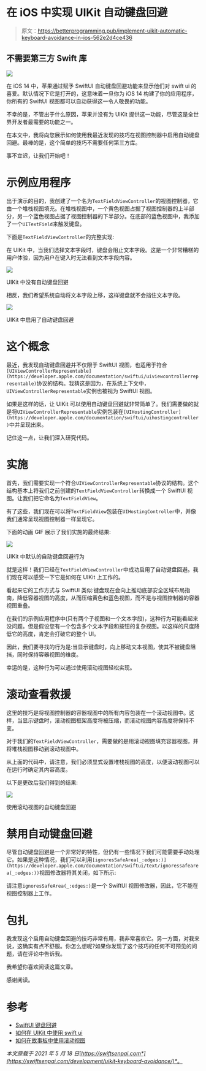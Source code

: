 # 在 iOS 中实现 UIKit 自动键盘回避

> 原文：<https://betterprogramming.pub/implement-uikit-automatic-keyboard-avoidance-in-ios-562e2d4ce436>

## 不需要第三方 Swift 库

![](img/b73734ecdd2b0db6b79c26145e3db64e.png)

在 iOS 14 中，苹果通过赋予 SwiftUI 自动键盘回避功能来显示他们对 swift ui 的喜爱。默认情况下它是打开的，这意味着一旦你为 iOS 14 构建了你的应用程序，你所有的 SwiftUI 视图都可以自动获得这一令人敬畏的功能。

不幸的是，不管出于什么原因，苹果并没有为 UIKit 提供这一功能，尽管这是全世界开发者最需要的功能之一。

在本文中，我将向您展示如何使用我最近发现的技巧在视图控制器中启用自动键盘回避。最棒的是，这个简单的技巧不需要任何第三方库。

事不宜迟，让我们开始吧！

# 示例应用程序

出于演示的目的，我创建了一个名为`TextFieldViewController`的视图控制器，它由一个堆栈视图填充。在堆栈视图中，一个黄色视图占据了视图控制器的上半部分，另一个蓝色视图占据了视图控制器的下半部分。在底部的蓝色视图中，我添加了一个`UITextField`来触发键盘。

下面是`TextFieldViewController`的完整实现:

在 UIKit 中，当我们选择文本字段时，键盘会阻止文本字段。这是一个非常糟糕的用户体验，因为用户在键入时无法看到文本字段内容。

![](img/291f788cb5ee466aa4a34a87646dfc1f.png)

UIKit 中没有自动键盘回避

相反，我们希望系统自动将文本字段上移，这样键盘就不会挡住文本字段。

![](img/060658ce79d27a8cc211c987f8ad020b.png)

UIKit 中启用了自动键盘回避

# 这个概念

最近，我发现自动键盘回避并不仅限于 SwiftUI 视图，也适用于符合`[UIViewControllerRepresentable](https://developer.apple.com/documentation/swiftui/uiviewcontrollerrepresentable)`协议的结构。我猜这是因为，在系统上下文中，`UIViewControllerRepresentable`实例也被视为 SwiftUI 视图。

如果是这样的话，让 UIKit 可以使用自动键盘回避就非常简单了。我们需要做的就是将`UIViewControllerRepresentable`实例包装在`[UIHostingController](https://developer.apple.com/documentation/swiftui/uihostingcontroller)`中并呈现出来。

记住这一点，让我们深入研究代码。

# 实施

首先，我们需要实现一个符合`UIViewControllerRepresentable`协议的结构。这个结构基本上将我们之前创建的`TextFieldViewController`转换成一个 SwiftUI 视图。让我们把它命名为`TextFieldView`。

有了这些，我们现在可以将`TextFieldView`包装在`UIHostingController`中，并像我们通常呈现视图控制器一样呈现它。

下面的动画 GIF 展示了我们实施的最终结果:

![](img/5b3fc3b2e1fa949c9451f60f0ed877e1.png)

UIKit 中默认的自动键盘回避行为

就是这样！我们已经在`TextFieldViewController`中成功启用了自动键盘回避。我们现在可以感受一下它是如何在 UIKit 上工作的。

看起来它的工作方式与 SwiftUI 类似:键盘现在会向上推动底部安全区域布局指南，降低容器视图的高度，从而压缩黄色和蓝色视图，而不是与视图控制器的容器视图重叠。

在我们的示例应用程序中(只有两个子视图和一个文本字段)，这种行为可能看起来没问题。但是假设您有一个包含多个文本字段和按钮的复杂视图。以这样的尺度降低它的高度，肯定会打破它的整个 UI。

因此，我们要寻找的行为是:当显示键盘时，向上移动文本视图，使其不被键盘阻挡，同时保持容器视图的维度。

幸运的是，这种行为可以通过使用滚动视图轻松实现。

# 滚动查看救援

这里的技巧是将视图控制器的容器视图中的所有内容包装在一个滚动视图中。这样，当显示键盘时，滚动视图框架高度将被压缩，而滚动视图内容高度将保持不变。

对于我们的`TextFieldViewController`，需要做的是用滚动视图填充容器视图，并将堆栈视图移动到滚动视图中。

从上面的代码中，请注意，我们必须显式设置堆栈视图的高度，以便滚动视图可以在运行时确定其内容高度。

以下是更改后我们得到的结果:

![](img/a1017f22749e459d913caf581ed80f0b.png)

使用滚动视图的自动键盘回避

# 禁用自动键盘回避

尽管自动键盘回避是一个非常好的特性，但仍有一些情况下我们可能需要手动处理它。如果是这种情况，我们可以利用`[ignoresSafeArea(_:edges:)](https://developer.apple.com/documentation/swiftui/text/ignoressafearea(_:edges:))`视图修改器将其关闭，如下所示:

请注意`ignoresSafeArea(_:edges:)`是一个 SwiftUI 视图修改器，因此，它不能在视图控制器上工作。

# 包扎

我发现这个启用自动键盘回避的技巧非常有用，我非常喜欢它。另一方面，对我来说，这确实有点不舒服。你怎么想呢?如果你发现了这个技巧的任何不可预见的问题，请在评论中告诉我。

我希望你喜欢阅读这篇文章。

感谢阅读。

# 参考

*   [SwiftUI 键盘回避](https://www.fivestars.blog/articles/swiftui-keyboard/)
*   [如何在 UIKit 中使用 swift ui](https://sarunw.com/posts/swiftui-in-uikit/)
*   [如何在故事板中使用滚动视图](https://fluffy.es/scrollview-storyboard-xcode-11/)

*本文原载于 2021 年 5 月 18 日*[*https://swiftsenpai.com*](https://swiftsenpai.com/development/uikit-keyboard-avoidance/)*。*